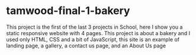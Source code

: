 # tamwood-final-1-bakery

This project is the first of the last 3 projects in School, here I show you a static responsive website with 4 pages.
This project is about a bakery and I used only HTML, CSS and a bit of JavaScript, this site is an example of landing page, a gallery, a contact us page, and an About Us page
